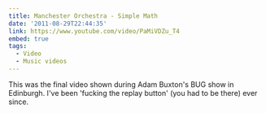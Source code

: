 ```yaml
---
title: Manchester Orchestra - Simple Math
date: '2011-08-29T22:44:35'
link: https://www.youtube.com/video/PaMiVDZu_T4
embed: true
tags:
  - Video
  - Music videos
---
```

This was the final video shown during Adam Buxton's BUG show in Edinburgh. I've been 'fucking the replay button' (you had to be there) ever since.
